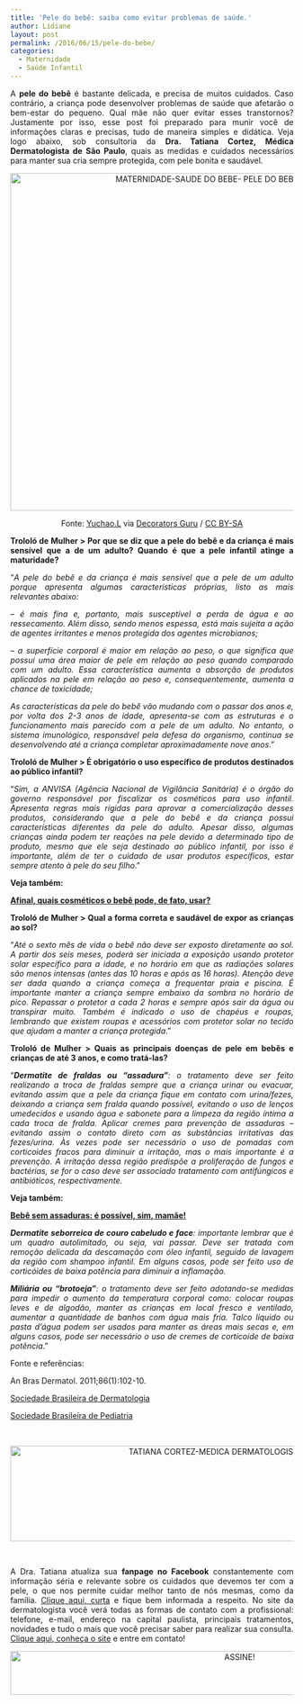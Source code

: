 ```yaml
---
title: 'Pele do bebê: saiba como evitar problemas de saúde.'
author: Lidiane
layout: post
permalink: /2016/06/15/pele-do-bebe/
categories:
  - Maternidade
  - Saúde Infantil
---
```

<p align="justify">
  A <strong>pele do bebê</strong> é bastante delicada, e precisa de muitos cuidados. Caso contrário, a criança pode desenvolver problemas de saúde que afetarão o bem-estar do pequeno. Qual mãe não quer evitar esses transtornos? Justamente por isso, esse post foi preparado para munir você de informações claras e precisas, tudo de maneira simples e didática. Veja logo abaixo, sob consultoria da <strong>Dra. Tatiana Cortez, Médica Dermatologista de São Paulo</strong>, quais as medidas e cuidados necessários para manter sua cria sempre protegida, com pele bonita e saudável.
</p>

<p align="center">
  <img class="alignnone size-full wp-image-12680" src="https://www.trololodemulher.com.br/2016/06/MATERNIDADE-SAUDE-DO-BEBE-PELE-DO-BEBE-DERMATOLOGIA.jpg" alt="MATERNIDADE-SAUDE DO BEBE- PELE DO BEBE-DERMATOLOGIA" width="800" height="600" />
</p>

<p align="center">
  Fonte: <a href="https://www.flickr.com/photos/yuchao_li/5936266523/" target="_blank" rel="noopener noreferrer">Yuchao.L</a> via <a href="http://homedecorators.guru/" target="_blank" rel="noopener noreferrer">Decorators Guru</a> / <a href="http://creativecommons.org/licenses/by-sa/2.0/" target="_blank" rel="noopener noreferrer">CC BY-SA</a>
</p>

<p align="justify">
  <strong>Trololó de Mulher > Por que se diz que a pele do bebê e da criança é mais sensível que a de um adulto? Quando é que a pele infantil atinge a maturidade?</strong>
</p>

<p align="justify">
  “<em>A pele do bebê e da criança é mais sensível que a pele de um adulto porque apresenta algumas características próprias, listo as mais relevantes abaixo:</em>
</p>

<p align="justify">
  <em>&#8211; é mais fina e, portanto, mais susceptível a perda de água e ao ressecamento. Além disso, sendo menos espessa, está mais sujeita a ação de agentes irritantes e menos protegida dos agentes microbianos;</em>
</p>

<p align="justify">
  <em>&#8211; a superfície corporal é maior em relação ao peso, o que significa que possui uma área maior de pele em relação ao peso quando comparado com um adulto. Essa característica aumenta a absorção de produtos aplicados na pele em relação ao peso e, consequentemente, aumenta a chance de toxicidade;</em>
</p>

<p align="justify">
  <em>As características da pele do bebê vão mudando com o passar dos anos e, por volta dos 2-3 anos de idade, apresenta-se com as estruturas e o funcionamento mais parecido com a pele de um adulto. No entanto, o sistema imunológico, responsável pela defesa do organismo, continua se desenvolvendo até a criança completar aproximadamente nove anos</em>.”
</p>

<p align="justify">
  <strong>Trololó de Mulher > É obrigatório o uso específico de produtos destinados ao público infantil?</strong>
</p>

<p align="justify">
  “<em>Sim, a ANVISA (Agência Nacional de Vigilância Sanitária) é o órgão do governo responsável por fiscalizar os cosméticos para uso infantil. Apresenta regras mais rígidas para aprovar a comercialização desses produtos, considerando que a pele do bebê e da criança possui características diferentes da pele do adulto. Apesar disso, algumas crianças ainda podem ter reações na pele devido a determinado tipo de produto, mesmo que ele seja destinado ao público infantil, por isso é importante, além de ter o cuidado de usar produtos específicos, estar sempre atento à pele do seu filho</em>.”
</p>

<p align="justify">
  <strong>Veja também:</strong>
</p>

<p align="justify">
  <a href="http://www.trololodemulher.com.br/2014/09/12/cosmeticos-pele-bebe/" target="_blank" rel="noopener noreferrer"><strong>Afinal, quais cosméticos o bebê pode, de fato, usar?</strong></a>
</p>

<p align="justify">
  <strong>Trololó de Mulher > Qual a forma correta e saudável de expor as crianças ao sol?</strong>
</p>

<p align="justify">
  “<em>Até o sexto mês de vida o bebê não deve ser exposto diretamente ao sol. A partir dos seis meses, poderá ser iniciada a exposição usando protetor solar específico para a idade, e no horário em que as radiações solares são menos intensas (antes das 10 horas e após as 16 horas). Atenção deve ser dada quando a criança começa a frequentar praia e piscina. É importante manter a criança sempre embaixo da sombra no horário de pico. Repassar o protetor a cada 2 horas e sempre após sair da água ou transpirar muito. Também é indicado o uso de chapéus e roupas, lembrando que existem roupas e acessórios com protetor solar no tecido que ajudam a manter a criança protegida</em>.”
</p>

<p align="justify">
  <strong>Trololó de Mulher > Quais as principais doenças de pele em bebês e crianças de até 3 anos, e como tratá-las?</strong>
</p>

<p align="justify">
  “<em><strong>Dermatite de fraldas ou “assadura”</strong>: o tratamento deve ser feito realizando a troca de fraldas sempre que a criança urinar ou evacuar, evitando assim que a pele da criança fique em contato com urina/fezes, deixando a criança sem fralda quando possível, evitando o uso de lenços umedecidos e usando água e sabonete para a limpeza da região íntima a cada troca de fralda. Aplicar cremes para prevenção de assaduras &#8211; evitando assim o contato direto com as substâncias irritativas das fezes/urina. Às vezes pode ser necessário o uso de pomadas com corticoides fracos para diminuir a irritação, mas o mais importante é a prevenção. A irritação dessa região predispõe a proliferação de fungos e bactérias, se for o caso deve ser associado tratamento com a</em><a name="_GoBack"></a><em>ntifúngicos e antibióticos, respectivamente.</em>
</p>

<p align="justify">
  <strong>Veja também:</strong>
</p>

<p align="justify">
  <a href="http://www.trololodemulher.com.br/2013/06/28/bebe-assaduras/" target="_blank" rel="noopener noreferrer"><strong>Bebê sem assaduras: é possível, sim, mamãe!</strong></a>
</p>

<p align="justify">
  <em><strong>Dermatite seborreica de couro cabeludo e face</strong>: importante lembrar que é um quadro autolimitado, ou seja, vai passar. Deve ser tratada com remoção delicada da descamação com óleo infantil, seguido de lavagem da região com shampoo infantil. Em alguns casos, pode ser feito uso de corticóides de baixa potência para diminuir a inflamação. </em>
</p>

<p align="justify">
  <em><strong>Miliária ou “brotoeja”</strong>: o tratamento deve ser feito adotando-se medidas para impedir o aumento da temperatura corporal como: colocar roupas leves e de algodão, manter as crianças em local fresco e ventilado, aumentar a quantidade de banhos com água mais fria. Talco líquido ou pasta d’água podem ser usados para manter as áreas mais secas e, em alguns casos, pode ser necessário o uso de cremes de corticoide de baixa potência</em>.”
</p>

Fonte e referências:

An Bras Dermatol. 2011;86(1):102-10.

<a href="http://www.sbd.org.br/" target="_blank" rel="noopener noreferrer">Sociedade Brasileira de Dermatologia</a>

<a href="http://www.sbp.com.br/" target="_blank" rel="noopener noreferrer">Sociedade Brasileira de Pediatria</a>

&nbsp;

<p align="center">
  <img class="alignnone size-full wp-image-12683" src="https://www.trololodemulher.com.br/2016/06/TATIANA-CORTEZ-MEDICA-DERMATOLOGISTA-SAO-PAULO.jpg" alt="TATIANA CORTEZ-MEDICA DERMATOLOGISTA-SAO PAULO" width="800" height="170" />
</p>

&nbsp;

<p align="justify">
  A Dra. Tatiana atualiza sua <strong>fanpage no Facebook</strong> constantemente com informação séria e relevante sobre os cuidados que devemos ter com a pele, o que nos permite cuidar melhor tanto de nós mesmas, como da família. <a href="https://www.facebook.com/tatianacortezdermatologia/" target="_blank" rel="noopener noreferrer">Clique aqui, curta</a> e fique bem informada a respeito. No site da dermatologista você verá todas as formas de contato com a profissional: telefone, e-mail, endereço na capital paulista, principais tratamentos, novidades e tudo o mais que você precisar saber para realizar sua consulta. <a href="http://www.tatianacortez.com.br/" target="_blank" rel="noopener noreferrer">Clique aqui, conheça o site</a> e entre em contato!
</p>

<p align="center">
  <a href="http://feedburner.google.com/fb/a/mailverify?uri=blogBichaFemea&loc=en_US" target="_blank" rel="noopener noreferrer"><img class="alignnone size-full wp-image-10439" src="https://www.trololodemulher.com.br/2014/09/ASSINE.png" alt="ASSINE!" width="800" height="78" /></a>
</p>